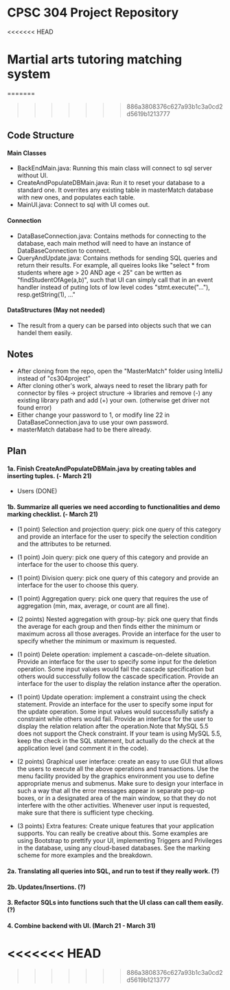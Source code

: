 # CPSC 304 Project Repository

<<<<<<< HEAD

Martial arts tutoring matching system
=======
=======
>>>>>>> 886a3808376c627a93b1c3a0cd2d5619b1213777
## Code Structure
#### Main Classes
* BackEndMain.java: Running this main class will connect to sql server without UI.
* CreateAndPopulateDBMain.java: Run it to reset your database to a standard one. It overrites any existing table in masterMatch database with new ones, and populates each table.
* MainUI.java: Connect to sql with UI comes out.

#### Connection
* DataBaseConnection.java: Contains methods for connecting to the database, each main method will need to have an instance of DataBaseConnection to connect.
* QueryAndUpdate.java: Contains methods for sending SQL queries and return their results. For example, all queires looks like "select * from students where age > 20 AND age < 25" can be wrtten as "findStudentOfAge(a,b)", such that UI can simply call that in an event handler instead of puting lots of low level codes "stmt.execute("..."), resp.getString(1), ..."

#### DataStructures (May not needed)
* The result from a query can be parsed into objects such that we can handel them easily.


## Notes 
* After cloning from the repo, open the "MasterMatch" folder using IntelliJ instead of "cs304project"
* After cloning other's work, always need to reset the library path for connector by files -> project structure -> libraries and remove (-) any existing library path and add (+) your own. (otherwise get driver not found error)
* Either change your password to 1, or modify line 22 in DataBaseConnection.java to use your own password.
* masterMatch database had to be there already.


## Plan
#### 1a. Finish CreateAndPopulateDBMain.java by creating tables and inserting tuples. (- March 21)
* Users (DONE)

#### 1b. Summarize all queries we need according to functionalities and demo marking checklist. (- March 21)
* (1 point) Selection and projection query: pick one query of this category and provide an interface for the user to specify the selection condition and the attributes to be returned.

* (1 point) Join query: pick one query of this category and provide an interface for the user to choose this query.

* (1 point) Division query: pick one query of this category and provide an interface for the user to choose this query.

* (1 point) Aggregation query: pick one query that requires the use of aggregation (min, max, average, or count are all fine).

* (2 points) Nested aggregation with group-by: pick one query that finds the average for each group and then finds either the minimum or maximum across all those averages. Provide an interface for the user to specify whether the minimum or maximum is requested.

* (1 point) Delete operation: implement a cascade-on-delete situation. Provide an interface for the user to specify some input for the deletion operation.  Some input values would fail the cascade specification but others would successfully follow the cascade specification. Provide an interface for the user to display the relation instance after the operation.

* (1 point) Update operation: implement a constraint using the check statement. Provide an interface for the user to specify some input for the update operation. Some input values would successfully satisfy a constraint while others would fail. Provide an interface for the user to display the relation relation after the operation.Note that MySQL 5.5 does not support the Check constraint. If your team is using MySQL 5.5, keep the check in the SQL statement, but actually do the check at the application level (and comment it in the code).

* (2 points)  Graphical user interface: create an easy to use GUI  that allows the users to execute all the above operations and transactions. Use the menu facility provided by the graphics environment you use to define appropriate menus and submenus. Make sure to design your interface in such a way that all the error messages appear in separate pop-up boxes, or in a designated area of the main window, so that they do not interfere with the other activities. Whenever user input is requested, make sure that there is sufficient type checking. 

* (3 points) Extra features: Create unique features that your application supports. You can really be creative about this. Some examples are using Bootstrap to prettify your UI, implementing Triggers and Privileges in the database, using any cloud-based databases. See the marking scheme for more examples and the breakdown.

#### 2a. Translating all queries into SQL, and run to test if they really work. (?)

#### 2b. Updates/Insertions. (?)

#### 3. Refactor SQLs into functions such that the UI class can call them easily. (?)

#### 4. Combine backend with UI. (March 21 - March 31)



<<<<<<< HEAD
=======

>>>>>>> 886a3808376c627a93b1c3a0cd2d5619b1213777

